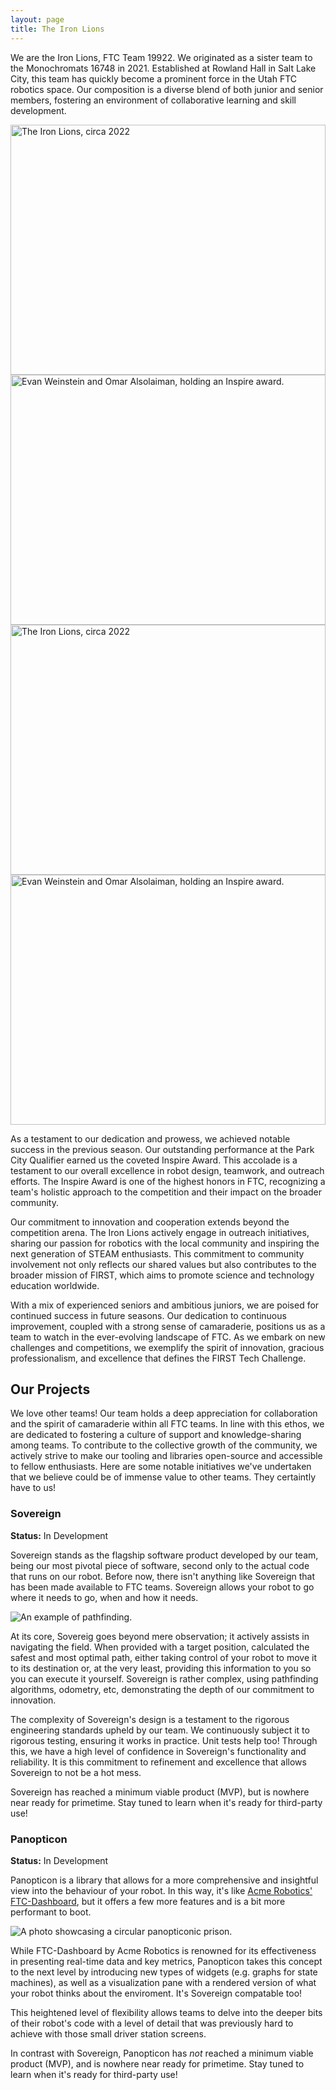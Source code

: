```yaml
---
layout: page
title: The Iron Lions
---
```


We are the Iron Lions, FTC Team 19922. We originated as a sister team to the Monochromats 16748
in 2021. Established at Rowland Hall in Salt Lake City, this team has quickly become a prominent
force in the Utah FTC robotics space. Our composition is a diverse blend of both junior and
senior members, fostering an environment of collaborative learning and skill development.

<div class="container pb-3 d-none d-md-block">
  <div class="row">
    <div class="col-md-7">
      <img src="/assets/19922/us.jpg"
           alt="The Iron Lions, circa 2022"
           style="width: 100%; height: 400px; object-fit: cover;"
           class="rounded mx-auto d-block"/>
    </div>
    <div class="col-md-5">
      <img src="/assets/19922/inspire.jpg"
           alt="Evan Weinstein and Omar Alsolaiman, holding an Inspire award."
           style="width: 100%; height: 400px; object-fit: cover;"
           class="rounded mx-auto d-block"/>
    </div>
  </div>
</div>

<div class="container pb-3 d-md-none">
  <img src="/assets/19922/us.jpg"
        alt="The Iron Lions, circa 2022"
        style="width: 100%; height: 400px; object-fit: cover;"
        class="rounded mx-auto d-block"/>
  <img src="/assets/19922/inspire.jpg"
        alt="Evan Weinstein and Omar Alsolaiman, holding an Inspire award."
        style="width: 100%; height: 400px; object-fit: cover;"
        class="rounded mx-auto d-block pt-4"/>
</div>

As a testament to our dedication and prowess, we achieved notable success in the previous season.
Our outstanding performance at the Park City Qualifier earned us the coveted Inspire Award. This
accolade is a testament to our overall excellence in robot design, teamwork, and outreach efforts.
The Inspire Award is one of the highest honors in FTC, recognizing a team's holistic approach to
the competition and their impact on the broader community.

Our commitment to innovation and cooperation extends beyond the competition arena. The Iron Lions
actively engage in outreach initiatives, sharing our passion for robotics with the local community
and inspiring the next generation of STEAM enthusiasts. This commitment to community involvement
not only reflects our shared values but also contributes to the broader mission of FIRST, which
aims to promote science and technology education worldwide.

With a mix of experienced seniors and ambitious juniors, we are poised for continued success in
future seasons. Our dedication to continuous improvement, coupled with a strong sense of camaraderie,
positions us as a team to watch in the ever-evolving landscape of FTC. As we embark on new challenges
and competitions, we exemplify the spirit of innovation, gracious professionalism, and excellence
that defines the FIRST Tech Challenge.

## Our Projects
We love other teams! Our team holds a deep appreciation for collaboration and the spirit of camaraderie
within all FTC teams. In line with this ethos, we are dedicated to fostering a culture of support and
knowledge-sharing among teams. To contribute to the collective growth of the community, we actively
strive to make our tooling and libraries open-source and accessible to fellow enthusiasts. Here are
some notable initiatives we've undertaken that we believe could be of immense value to other teams. They
certaintly have to us!

### Sovereign
**Status:** In Development

Sovereign stands as the flagship software product developed by our team, being our most pivotal piece
of software, second only to the actual code that runs on our robot. Before now, there isn't anything like
Sovereign that has been made available to FTC teams. Sovereign allows your robot to go where it needs to
go, when and how it needs.

![An example of pathfinding.](/assets/19922/pathfind.jpg)

At its core, Sovereig goes beyond mere observation; it actively assists in navigating the field. When
provided with a target position, calculated the safest and most optimal path, either taking control of your
robot to move it to its destination or, at the very least, providing this information to you so you can
execute it yourself. Sovereign is rather complex, using pathfinding algorithms, odometry, etc, demonstrating
the depth of our commitment to innovation.

The complexity of Sovereign's design is a testament to the rigorous engineering standards upheld by our team.
We continuously subject it to rigorous testing, ensuring it works in practice. Unit tests help too! Through
this, we have a high level of confidence in Sovereign's functionality and reliability. It is this commitment
to refinement and excellence that allows Sovereign to not be a hot mess.

Sovereign has reached a minimum viable product (MVP), but is nowhere near ready for primetime. Stay
tuned to learn when it's ready for third-party use!

### Panopticon
**Status:** In Development

Panopticon is a library that allows for a more comprehensive and insightful view into the behaviour
of your robot. In this way, it's like [Acme Robotics' FTC-Dashboard](https://acmerobotics.github.io/ftc-dashboard/),
but it offers a few more features and is a bit more performant to boot.

![A photo showcasing a circular panopticonic prison.](/assets/19922/panopticon.jpg)

While FTC-Dashboard by Acme Robotics is renowned for its effectiveness in presenting real-time data
and key metrics, Panopticon takes this concept to the next level by introducing new types of widgets
(e.g. graphs for state machines), as well as a visualization pane with a rendered version of what your
robot thinks about the enviroment. It's Sovereign compatable too!

This heightened level of flexibility allows teams to delve into the deeper bits of their robot's code
with a level of detail that was previously hard to achieve with those small driver station screens.

In contrast with Sovereign, Panopticon has *not* reached a minimum viable product (MVP), and is nowhere
near ready for primetime. Stay tuned to learn when it's ready for third-party use!
